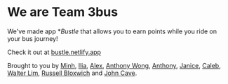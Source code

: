 # We are Team 3bus

We've made app **Bustle* that allows you to earn points while you ride on your bus journey!

Check it out at [bustle.netlify.app](https://bustle.netlify.app/)

Brought to you by [Minh](https://github.com/MinhPhu0304), [Ilia](https://github.com/noway), [Alex](https://github.com/Alxjlv), [Anthony Wong](https://github.com/anthonywongnz), [Anthony](https://github.com/JacobKorn), [Janice](https://standardresume.co/r/ccsjanice), [Caleb](https://github.com/Calebhino), [Walter Lim](https://github.com/waltzaround), [Russell Bloxwich](https://github.com/RussellBloxwich) and [John Cave](https://github.com/johncave).
